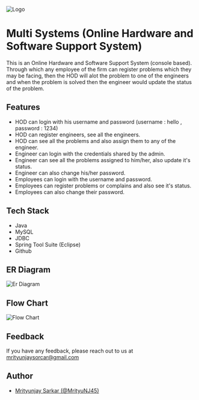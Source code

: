 
![Logo](https://i.ibb.co/Hnpd2k5/multi.png)


# Multi Systems (Online Hardware and Software Support System)

This is an Online Hardware and Software Support System (console based).
Through which any employee of the firm can register problems which 
they may be facing, then the HOD will alot the problem to one of the 
engineers and when the problem is solved then the engineer would update the
status of the problem.




## Features

- HOD can login with his username and password (username : hello , password : 1234)
- HOD can register engineers, see all the engineers.
- HOD can see all the problems and also assign them to any of the engineer.
- Engineer can login with the credentials shared by the admin.
- Engineer can see all the problems assigned to him/her, also update it's status.
- Engineer can also change his/her password.
- Employees can login with the username and password.
- Employees can register problems or complains and also see it's status.
- Employees can also change their password.


## Tech Stack 
- Java
- MySQL
- JDBC
- Spring Tool Suite (Eclipse)
- Github
## ER Diagram

![Er Diagram](https://i.ibb.co/51kLCqW/er-Diagramfor-JDBC.png)

## Flow Chart

![Flow Chart](https://i.ibb.co/SN8x6Cg/flow-chart-1.jpg)

## Feedback

If you have any feedback, please reach out to us at mrityunjaysorcar@gmail.com


## Author

- [Mrityunjay Sarkar (@MrityuNJ45)](https://github.com/MrityuNJ45)

